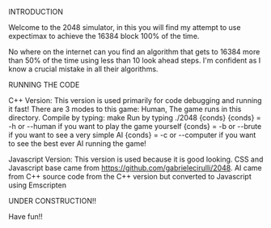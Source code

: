 INTRODUCTION

Welcome to the 2048 simulator, in this you will find my attempt to use expectimax to achieve the 16384 block 100% of the time.

No where on the internet can you find an algorithm that gets to 16384 more than 50% of the time using less than 10 look ahead steps. I'm confident as I know a crucial mistake in all their algorithms.

RUNNING THE CODE

C++ Version: This version is used primarily for code debugging and running it fast! There are 3 modes to this game: Human, The game runs in this directory. Compile by typing: make Run by typing ./2048 {conds} {conds} = -h or --human if you want to play the game yourself {conds} = -b or --brute if you want to see a very simple AI {conds} = -c or --computer if you want to see the best ever AI running the game!

Javascript Version: This version is used because it is good looking. CSS and Javascript base came from https://github.com/gabrielecirulli/2048. AI came from C++ source code from the C++ version but converted to Javascript using Emscripten

UNDER CONSTRUCTION!!

Have fun!!

